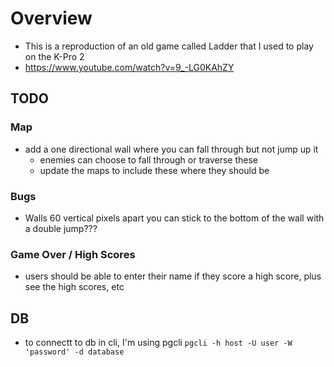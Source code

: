 # Overview
- This is a reproduction of an old game called Ladder that I used to play on the K-Pro 2
- https://www.youtube.com/watch?v=9_-LG0KAhZY

## TODO
### Map
- add a one directional wall where you can fall through but not jump up it
    - enemies can choose to fall through or traverse these
    - update the maps to include these where they should be
### Bugs
- Walls 60 vertical pixels apart you can stick to the bottom of the wall with a double jump???
### Game Over / High Scores
- users should be able to enter their name if they score a high score, plus see the high scores, etc

## DB
- to connectt to db in cli, I'm using pgcli `pgcli -h host -U user -W 'password' -d database`